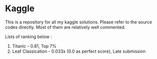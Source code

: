 # Kaggle
This is a repository for all my kaggle solutions. Please refer to the source codes directly. Most of them are relatively well commented.

Lists of ranking below : 

1. Titanic - 0.81, Top 7%
2. Leaf Classication - 0.033x (0.0 as perfect score), Late submission
